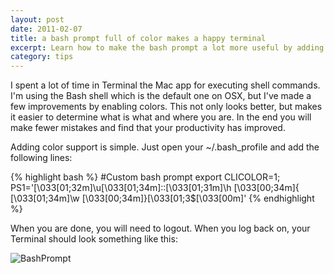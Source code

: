 ```yaml
---
layout: post
date: 2011-02-07
title: a bash prompt full of color makes a happy terminal
excerpt: Learn how to make the bash prompt a lot more useful by adding color.
category: tips
---
```

I spent a lot of time in Terminal the Mac app for executing shell commands.  I'm using the Bash shell which is the default one on OSX, but I've made a few improvements by enabling colors.  This not only looks better, but makes it easier to determine what is what and where you are.  In the end you will make fewer mistakes and find that your productivity has improved.

Adding color support is simple.  Just open your ~/.bash_profile and add the following lines:

{% highlight bash %}
#Custom bash prompt
export CLICOLOR=1;
PS1='\[\033[01;32m\]\u\[\033[01;34m\]::\[\033[01;31m\]\h \[\033[00;34m\]{ \[\033[01;34m\]\w \[\033[00;34m\]}\[\033[01;3$\[\033[00m\]'
{% endhighlight %}

<!-- more -->

When you are done, you will need to logout.  When you log back on, your Terminal should look something like this:

![BashPrompt][]

[BashPrompt]:http://joshkerr.s3.amazonaws.com/images/TerminalBash.png